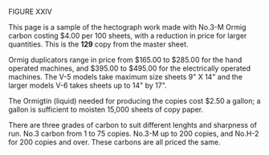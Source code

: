 FIGURE XXIV 

This page is a sample of the hectograph work made 
with No.3-M Ormig carbon costing $4.00 per 100 sheets, with 
a reduction in price for larger quantities. This is the **129** 
copy from the master sheet.

Ormig duplicators range in price from $165.00 to 
$285.00 for the hand operated machines, and $395.00 to 
$495.00 for the electrically operated machines. The V-5
models take maximum size sheets 9" X 14" and the larger 
models V-6 takes sheets up to 14" by 17". 

The Ormigtin (liquid) needed for producing the copies 
cost $2.50 a gallon; a gallon is sufficient to moisten 
15,000 sheets of copy paper. 

There are three grades of carbon to suit different 
lenghts and sharpness of run. No.3 carbon from 1 to 75 
copies. No.3-M up to 200 copies, and No.H-2 for 200 copies 
and over. These carbons are all priced the same. 
